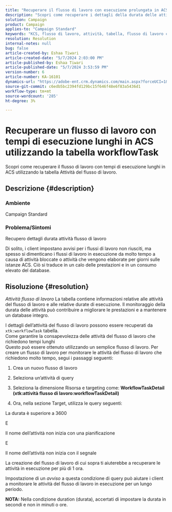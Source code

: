 ```yaml
---
title: "Recuperare il flusso di lavoro con esecuzione prolungata in ACS utilizzando la tabella workflowTask"
description: "Scopri come recuperare i dettagli della durata delle attività del flusso di lavoro."
solution: Campaign
product: Campaign
applies-to: "Campaign Standard"
keywords: "KCS, flusso di lavoro, attività, tabella, flusso di lavoro con esecuzione prolungata, prestazioni, ACS"
resolution: Resolution
internal-notes: null
bug: false
article-created-by: Eshaa Tiwari
article-created-date: "5/7/2024 2:03:00 PM"
article-published-by: Eshaa Tiwari
article-published-date: "5/7/2024 3:53:59 PM"
version-number: 6
article-number: KA-16101
dynamics-url: "https://adobe-ent.crm.dynamics.com/main.aspx?forceUCI=1&pagetype=entityrecord&etn=knowledgearticle&id=015f247f-7a0c-ef11-9f8a-6045bd006793"
source-git-commit: c6edb5bc2394fd129bc15f646f48e6f83a5436d1
workflow-type: tm+mt
source-wordcount: '285'
ht-degree: 3%

---
```


# Recuperare un flusso di lavoro con tempi di esecuzione lunghi in ACS utilizzando la tabella workflowTask


Scopri come recuperare il flusso di lavoro con tempi di esecuzione lunghi in ACS utilizzando la tabella Attività del flusso di lavoro.

## Descrizione {#description}


### <b>Ambiente</b>

Campaign Standard

### <b>Problema/Sintomi</b>

Recupero dettagli durata attività flusso di lavoro

Di solito, i client impostano avvisi per i flussi di lavoro non riusciti, ma spesso si dimenticano i flussi di lavoro in esecuzione da molto tempo a causa di attività bloccate o attività che vengono elaborate per giorni sulle istanze ACS. Ciò si traduce in un calo delle prestazioni e in un consumo elevato del database.


## Risoluzione {#resolution}


*Attività flusso di lavoro* La tabella contiene informazioni relative alle attività del flusso di lavoro e alle relative durate di esecuzione. Il monitoraggio della durata delle attività può contribuire a migliorare le prestazioni e a mantenere un database integro.

I dettagli dell’attività del flusso di lavoro possono essere recuperati da `xtk:workflowTask` tabella.
<br>Come garantire la consapevolezza delle attività del flusso di lavoro che richiedono tempi lunghi<br>
Questo può essere ottenuto utilizzando un semplice flusso di lavoro. Per creare un flusso di lavoro per monitorare le attività del flusso di lavoro che richiedono molto tempo, segui i passaggi seguenti:

1. Crea un nuovo flusso di lavoro

2. Seleziona un’attività di query

3. Seleziona la dimensione Risorsa e targeting come: <b>WorkflowTaskDetail</b> <b>(xtk:attività flusso di lavoro:workflowTaskDetail)</b>

4. Ora, nella sezione Target, utilizza le query seguenti:

La durata è superiore a 3600

E

Il nome dell’attività non inizia con una pianificazione

E

Il nome dell’attività non inizia con il segnale



La creazione del flusso di lavoro di cui sopra ti aiuterebbe a recuperare le attività in esecuzione per più di 1 ora.

Impostazione di un *avviso* a questa condizione di query può aiutare i client a monitorare le attività del flusso di lavoro in esecuzione per un lungo periodo.

<b>NOTA:</b> Nella condizione duration (durata), accertati di impostare la durata in secondi e non in minuti o ore.
